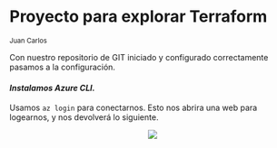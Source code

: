 # Proyecto para explorar Terraform
<sub> Juan Carlos <sub>


Con nuestro repositorio de GIT iniciado y configurado correctamente pasamos a la configuración.

#### _Instalamos Azure CLI._
Usamos `az login` para conectarnos. Esto nos abrira una web para logearnos, y nos devolverá lo siguiente.

<p align="center">
  <img src="resources/az_login.png">
</p>

<!--
COMO AÑADIR IMAGENES DESDE LOCAL
<p align="center">
  <img src="your_relative_path_here" width="350" title="hover text">
  <img src="your_relative_path_here_number_2_large_name" width="350" alt="accessibility text">
</p>
-->
